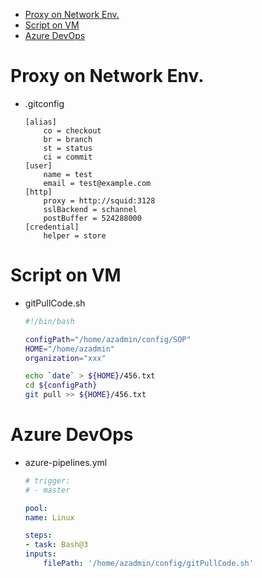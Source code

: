 - [Proxy on Network Env.](#proxy-on-network-env)
- [Script on VM](#script-on-vm)
- [Azure DevOps](#azure-devops)

# Proxy on Network Env.
- .gitconfig
    ```
    [alias]
        co = checkout
        br = branch
        st = status
        ci = commit
    [user]
        name = test
        email = test@example.com
    [http]
        proxy = http://squid:3128
        sslBackend = schannel
        postBuffer = 524288000
    [credential]
        helper = store
    ```

# Script on VM
- gitPullCode.sh
    ```bash
    #!/bin/bash

    configPath="/home/azadmin/config/SOP"
    HOME="/home/azadmin"
    organization="xxx"

    echo `date` > ${HOME}/456.txt
    cd ${configPath}
    git pull >> ${HOME}/456.txt
    ```

# Azure DevOps
- azure-pipelines.yml
    ```yaml
    # trigger:
    # - master

    pool:
    name: Linux

    steps:
    - task: Bash@3
    inputs:
        filePath: '/home/azadmin/config/gitPullCode.sh'
    ```